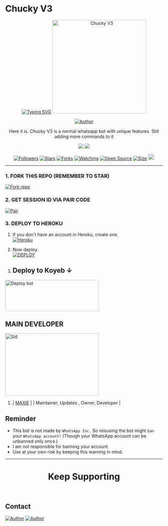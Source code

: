 # Chucky V3

<p align="center">
  <a href="https://git.io/typing-svg"><img src="https://readme-typing-svg.demolab.com?font=Ribeye&size=50&pause=1000&color=F710B1&center=true&width=910&height=100&lines=This+Is+CHUCKY-V3;MULTI+DEVICE+WHATSAPP+BOT;CREATED+BY+CHUCKY;MODED+BY+SAITAMA;COMING+SOONER." alt="Typing SVG" /></a>
    <img alt="Chucky V3" height="300" src="https://telegra.ph/file/322aa3db007b523b73751.jpg">
  </a>
</p>

<p align="center">
  <a href="https://github.com/M-axie"><img title="Author" src="https://img.shields.io/badge/Maxie-black?style=for-the-badge&logo=WhatsApp"></a>
</p>

<p align="center">Here it is. Chucky V3 is a normal whatsapp bot with unique features. Still adding more commands to it</p>



<p align="center">
  <a href="https://whatsapp.com/channel/0029Vac57JjFHWqAIPZ3hj3t"><img src="https://img.shields.io/badge/Follow our Whatsapp Channel-25D366?style=for-the-badge&logo=whatsapp&logoColor=white"></a>
  <a href="https://chat.whatsapp.com/DaAmwhetNKoCg2VVY5jQwu"><img src="https://img.shields.io/badge/Join WhatsApp Group-25D366?style=for-the-badge&logo=whatsapp&logoColor=white"></a>
</p>

<p align="center">
  <a href="https://github.com/M-axie/followers"><img title="Followers" src="https://img.shields.io/github/followers/M-axie?color=red&style=flat-square"></a>
  <a href="https://github.com/M-axie/Chucky V3/stargazers"><img title="Stars" src="https://img.shields.io/github/stars/M-axie/Chucky V3?color=blue&style=flat-square"></a>
  <a href="https://github.com/M-axie/Chucky V3/network/members"><img title="Forks" src="https://img.shields.io/github/forks/M-axie/Chucky V3?color=red&style=flat-square"></a>
  <a href="https://github.com/M-axie/Chucky V3/watchers"><img title="Watching" src="https://img.shields.io/github/watchers/M-axie/Chucky V3?label=Watchers&color=blue&style=flat-square"></a>
  <a href="https://github.com/M-axie/Chucky V3"><img title="Open Source" src="https://img.shields.io/badge/Author-BRIDE OF CHUCKY X %20SAITAMA?v=103"></a>
  <a href="https://github.com/M-axie/Chucky V3"><img title="Size" src="https://img.shields.io/github/repo-size/M-axie/Chucky V3?style=flat-square&color=green"></a>
  <a href="https://github.com/M-axie/Chucky V3/graphs/commit-activity"><img height="20" src="https://img.shields.io/badge/Maintained%3F-yes-green.svg"></a>
</p>

---

### 1. FORK THIS REPO (REMEMBER TO STAR)

<a href='https://github.com/M-axie/Chucky V3/fork' target="_blank"><img alt='Fork repo' src='https://img.shields.io/badge/Click to fork-black?style=for-the-badge&logo=git&logoColor=white'/></a>

### 2. GET SESSION ID VIA PAIR CODE

<a href='https://replit.com/@maximertens254/Chucky-V3' target="_blank"><img alt='Pair' src='https://img.shields.io/badge/Click here to get your session id-white?style=for-the-badge&logo=opencv&logoColor=purple'/></a>

### 3. DEPLOY TO HEROKU

1. If you don't have an account in Heroku, create one.
    <br>
    <a href='https://signup.heroku.com/' target="_blank"><img alt='Heroku' src='https://img.shields.io/badge/-Create-black?style=for-the-badge&logo=heroku&logoColor=white'/></a>
2. Now deploy.
    <br>
    <a href='https://heroku.com/deploy' target="_blank"><img alt='DEPLOY' src='https://img.shields.io/badge/-DEPLOY-black?style=for-the-badge&logo=heroku&logoColor=white'/></a>



3. ## Deploy to Koyeb ↓

<a href="https://app.koyeb.com/services/deploy/?type=git&repository=github.com%2FEthix-Xsid%2FEthix-MD&branch=main&name=ethix-md&builder=dockerfile&env%5BAUTO_BLOCK=false%5D=&env%5BSESSION_ID%5D=your%20sessionid%20here&env%5BMODE%5D=public&env=%5BAUTO_READ%5D%3Dfalse&env%5BAUTO_STATUS_SEEN%5D=true" target="blank"><img align="center" src="https://i.imgur.com/PNoLtFq.png" width="300" height="100" alt="Deploy bot"/></a>




## MAIN DEVELOPER

<div align="left">
  <a href="https://github.com/M-axie"><img src="https://telegra.ph/file/322aa3db007b523b73751.jpg" width="300" height="200" alt="Sid"></a>
  
1.  | [MAXIE](https://github.com/M-axie) |
    | Maintainer, Updates , Owner, Developer |
</div>


## Reminder

- This bot is not made by `WhatsApp Inc.` So misusing the bot might `ban` your `WhatsApp account!` (Though your WhatsApp account can be unbanned only once.)
- I am not responsible for banning your account.
- Use at your own risk by keeping this warning in mind.

---

<h1 align="center">Keep Supporting</h1>

<br>

## Contact

<p align="left">
  <a href="maximertens254@gmail.com"><img title="Author" src="https://img.shields.io/badge/GMAIL-ME-black?style=for-the-badge&logo=Gmail"></a>
  <a href="https://wa.me/254752146910?text=Hi+sid+Sir...+I+need+some+help+in+Chucky+deployment"><img title="Author" src="https://img.shields.io/badge/WHATSAPP-ME-red?style=for-the-badge&logo=WhatsApp"></a>
</p>
